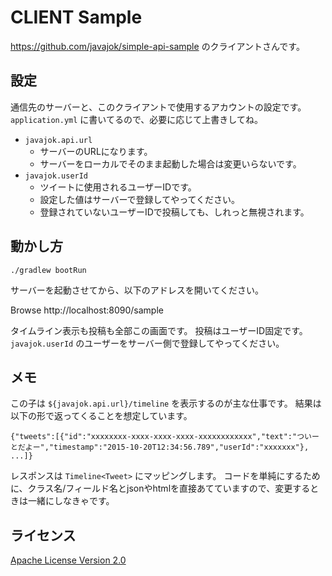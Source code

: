 # CLIENT Sample

https://github.com/javajok/simple-api-sample のクライアントさんです。

## 設定

通信先のサーバーと、このクライアントで使用するアカウントの設定です。
`application.yml` に書いてるので、必要に応じて上書きしてね。

* `javajok.api.url`
  * サーバーのURLになります。
  * サーバーをローカルでそのまま起動した場合は変更いらないです。
* `javajok.userId`
  * ツイートに使用されるユーザーIDです。
  * 設定した値はサーバーで登録してやってください。
  * 登録されていないユーザーIDで投稿しても、しれっと無視されます。

## 動かし方

```
./gradlew bootRun
```

サーバーを起動させてから、以下のアドレスを開いてください。

Browse http://localhost:8090/sample

タイムライン表示も投稿も全部この画面です。
投稿はユーザーID固定です。 `javajok.userId` のユーザーをサーバー側で登録してやってください。

## メモ

この子は `${javajok.api.url}/timeline` を表示するのが主な仕事です。
結果は以下の形で返ってくることを想定しています。

```
{"tweets":[{"id":"xxxxxxxx-xxxx-xxxx-xxxx-xxxxxxxxxxxx","text":"ついーとだよー","timestamp":"2015-10-20T12:34:56.789","userId":"xxxxxxx"}, ...]}
```

レスポンスは `Timeline<Tweet>` にマッピングします。
コードを単純にするために、クラス名/フィールド名とjsonやhtmlを直接あてていますので、変更するときは一緒にしなきゃです。

## ライセンス

[Apache License Version 2.0](http://www.apache.org/licenses/LICENSE-2.0.txt)

